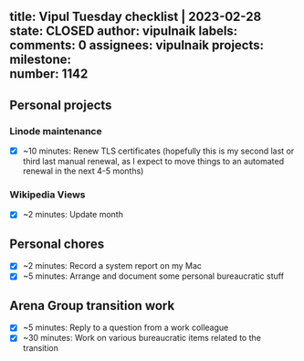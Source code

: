 title:	Vipul Tuesday checklist | 2023-02-28
state:	CLOSED
author:	vipulnaik
labels:	
comments:	0
assignees:	vipulnaik
projects:	
milestone:	
number:	1142
--
## Personal projects

### Linode maintenance

- [x] ~10 minutes: Renew TLS certificates (hopefully this is my second last or third last manual renewal, as I expect to move things to an automated renewal in the next 4-5 months)

### Wikipedia Views

- [x] ~2 minutes: Update month

## Personal chores

- [x] ~2 minutes: Record a system report on my Mac
- [x] ~5 minutes: Arrange and document some personal bureaucratic stuff

## Arena Group transition work

- [x] ~5 minutes: Reply to a question from a work colleague
- [x] ~30 minutes: Work on various bureaucratic items related to the transition 
